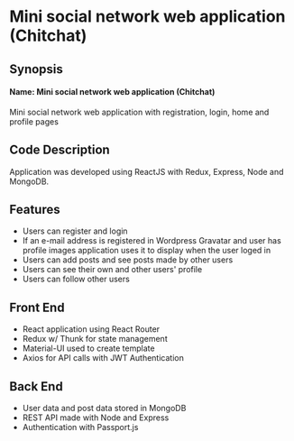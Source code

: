 # Mini social network web application (Chitchat)

## Synopsis
#### Name: Mini social network web application (Chitchat)
Mini social network web application with registration, login, home and profile pages

## Code Description
Application was developed using ReactJS with Redux, Express, Node and MongoDB.

## Features
* Users can register and login
* If an e-mail address is registered in Wordpress Gravatar and user has profile images application uses it to display when the user loged in
* Users can add posts and see posts made by other users
* Users can see their own and other users' profile
* Users can follow other users

## Front End
* React application using React Router
* Redux w/ Thunk for state management
* Material-UI used to create template
* Axios for API calls with JWT Authentication
## Back End
* User data and post data stored in MongoDB
* REST API made with Node and Express
* Authentication with Passport.js
